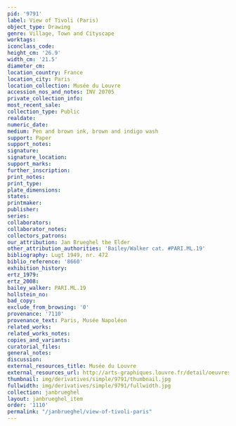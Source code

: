```yaml
---
pid: '9791'
label: View of Tivoli (Paris)
object_type: Drawing
genre: Village, Town and Cityscape
worktags:
iconclass_code:
height_cm: '26.9'
width_cm: '21.5'
diameter_cm:
location_country: France
location_city: Paris
location_collection: Musée du Louvre
accession_nos_and_notes: INV 20705
private_collection_info:
most_recent_sale:
collection_type: Public
realdate:
numeric_date:
medium: Pen and brown ink, brown and indigo wash
support: Paper
support_notes:
signature:
signature_location:
support_marks:
further_inscription:
print_notes:
print_type:
plate_dimensions:
states:
printmaker:
publisher:
series:
collaborators:
collaborator_notes:
collectors_patrons:
our_attribution: Jan Brueghel the Elder
other_attribution_authorities: 'Bailey/Walker cat. #PARI.ML.19'
bibliography: Lugt 1949, nr. 472
biblio_reference: '8660'
exhibition_history:
ertz_1979:
ertz_2008:
bailey_walker: PARI.ML.19
hollstein_no:
bad_copy:
exclude_from_browsing: '0'
provenance: '7110'
provenance_text: Paris, Musée Napoléon
related_works:
related_works_notes:
copies_and_variants:
curatorial_files:
general_notes:
discussion:
external_resources_title: Musée du Louvre
external_resources_url: http://arts-graphiques.louvre.fr/detail/oeuvres/1/110938-Vue-de-Tivoli
thumbnail: img/derivatives/simple/9791/thumbnail.jpg
fullwidth: img/derivatives/simple/9791/fullwidth.jpg
collection: janbrueghel
layout: janbrueghel_item
order: '1110'
permalink: "/janbrueghel/view-of-tivoli-paris"
---
```

